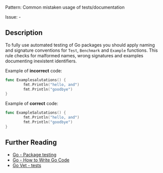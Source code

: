 Pattern: Common mistaken usage of tests/documentation

Issue: -

## Description

To fully use automated testing of Go packages you should apply naming and signature conventions for `Test`, `Benchmark` and `Example` functions. This rule checks for malformed names, wrong signatures and examples documenting inexistent identifiers.


Example of **incorrect** code:

```go
func Examplesalutations() {
        fmt.Println("hello, and")
        fmt.Println("goodbye")
}
```

Example of **correct** code:

```go
func ExampleSalutations() {
        fmt.Println("hello, and")
        fmt.Println("goodbye")
}
```
## Further Reading

* [Go - Package testing](https://golang.org/pkg/testing/)
* [Go - How to Write Go Code](https://golang.org/doc/code.html#Testing)
* [Go Vet - tests](https://golang.org/cmd/vet/#hdr-Tests_and_documentation_examples)
